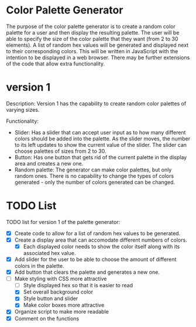 # Color Palette Generator

The purpose of the color palette generator is to create a random color palette for a user and then display the resulting palette. The user will be able to specify the size of the color palette that they want (from 2 to 30 elements). A list of random hex values will be generated and displayed next to their corresponding colors. This will be written in JavaScript with the intention to be displayed in a web browser. There may be further extensions of the code that allow extra functionality.

# version 1 

Description: Version 1 has the capability to create random color palettes of varying sizes.

Functionality:

- Slider: Has a slider that can accept user input as to how many different colors should be added into the palette. As the slider moves, the number to its left updates to show the current value of the slider. The slider can choose palettes of sizes from 2 to 30.
- Button: Has one button that gets rid of the current palette in the display area and creates a new one.
- Random palette: The generator can make color palettes, but only random ones. There is no capability to change the types of colors generated - only the number of colors generated can be changed.

# TODO List

TODO list for version 1 of the palette generator:

- [X] Create code to allow for a list of random hex values to be generated.
- [X] Create a display area that can accomodate different numbers of colors.
  - [X] Each displayed color needs to show the color itself along with its associated hex value.
- [X] Add slider for the user to be able to choose the amount of different colors in the palette.
- [X] Add button that clears the palette and generates a new one.
- [ ] Make styling with CSS more attractive
  - [ ] Style displayed hex so that it is easier to read
  - [X] Set overall background color
  - [X] Style button and slider
  - [X] Make color boxes more attractive
- [X] Organize script to make more readable
- [X] Comment on the functions 
